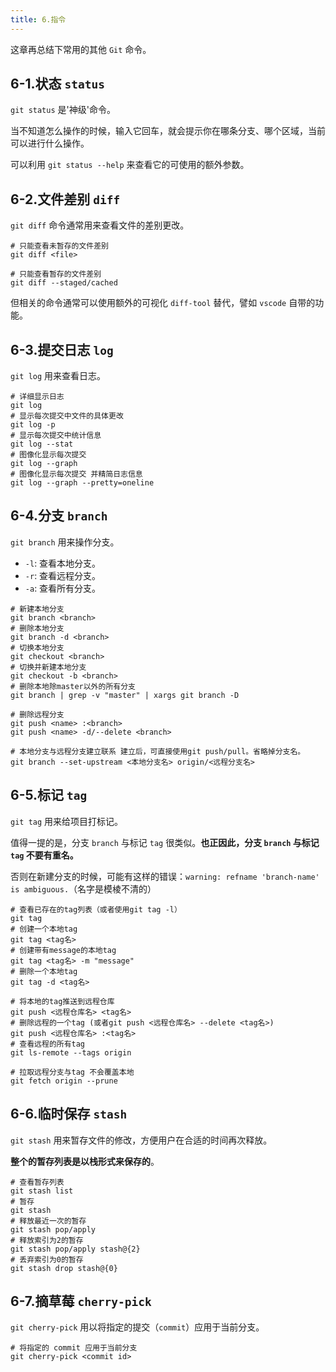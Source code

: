 ```yaml
---
title: 6.指令
---
```


这章再总结下常用的其他 `Git` 命令。

## 6-1.状态 `status`

`git status` 是'神级'命令。

当不知道怎么操作的时候，输入它回车，就会提示你在哪条分支、哪个区域，当前可以进行什么操作。

可以利用 `git status --help` 来查看它的可使用的额外参数。

## 6-2.文件差别 `diff`

`git diff` 命令通常用来查看文件的差别更改。

```shell
# 只能查看未暂存的文件差别
git diff <file>

# 只能查看暂存的文件差别
git diff --staged/cached
```

但相关的命令通常可以使用额外的可视化 `diff-tool` 替代，譬如 `vscode` 自带的功能。

## 6-3.提交日志 `log`

`git log` 用来查看日志。

```shell
# 详细显示日志
git log
# 显示每次提交中文件的具体更改
git log -p
# 显示每次提交中统计信息
git log --stat
# 图像化显示每次提交
git log --graph
# 图像化显示每次提交 并精简日志信息
git log --graph --pretty=oneline
```

## 6-4.分支 `branch`

`git branch` 用来操作分支。

- `-l`: 查看本地分支。
- `-r`: 查看远程分支。
- `-a`: 查看所有分支。

```shell
# 新建本地分支
git branch <branch>
# 删除本地分支
git branch -d <branch>
# 切换本地分支
git checkout <branch>
# 切换并新建本地分支
git checkout -b <branch>
# 删除本地除master以外的所有分支
git branch | grep -v "master" | xargs git branch -D 

# 删除远程分支
git push <name> :<branch>
git push <name> -d/--delete <branch>

# 本地分支与远程分支建立联系 建立后，可直接使用git push/pull。省略掉分支名。
git branch --set-upstream <本地分支名> origin/<远程分支名>
```

## 6-5.标记 `tag`

`git tag` 用来给项目打标记。

值得一提的是，分支 `branch` 与标记 `tag` 很类似。**也正因此，分支 `branch` 与标记 `tag` 不要有重名。**

否则在新建分支的时候，可能有这样的错误：`warning: refname 'branch-name' is ambiguous.`（名字是模棱不清的）

```shell
# 查看已存在的tag列表（或者使用git tag -l）
git tag
# 创建一个本地tag
git tag <tag名>
# 创建带有message的本地tag
git tag <tag名> -m "message"
# 删除一个本地tag
git tag -d <tag名> 

# 将本地的tag推送到远程仓库
git push <远程仓库名> <tag名>
# 删除远程的一个tag (或者git push <远程仓库名> --delete <tag名>)
git push <远程仓库名> :<tag名>
# 查看远程的所有tag
git ls-remote --tags origin

# 拉取远程分支与tag 不会覆盖本地
git fetch origin --prune
```

## 6-6.临时保存 `stash`

`git stash` 用来暂存文件的修改，方便用户在合适的时间再次释放。

**整个的暂存列表是以栈形式来保存的**。

```shell
# 查看暂存列表
git stash list
# 暂存
git stash
# 释放最近一次的暂存
git stash pop/apply
# 释放索引为2的暂存
git stash pop/apply stash@{2}
# 丢弃索引为0的暂存
git stash drop stash@{0}
```

## 6-7.摘草莓 `cherry-pick`

`git cherry-pick` 用以将指定的提交（`commit`）应用于当前分支。

```shell
# 将指定的 commit 应用于当前分支
git cherry-pick <commit id>
```
